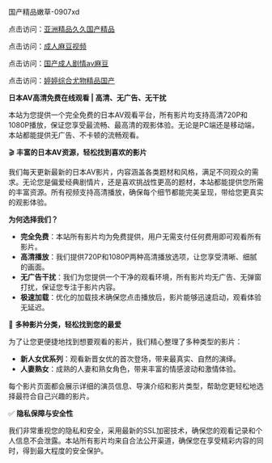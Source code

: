 国产精品嫩草-0907xd

点击访问：<a href="https://heiliaozj3tjd.pages.dev">亚洲精品久久国产精品</a>

点击访问：<a href="https://heiliaoe8ajia.pages.dev">成人麻豆视频</a>

点击访问：<a href="https://heiliaowzu4ur.pages.dev">国产成人剧情av麻豆</a>

点击访问：<a href="https://heiliaoxqkkct.pages.dev">婷婷综合尤物精品国产</a>

**日本AV高清免费在线观看 | 高清、无广告、无干扰**

本站为您提供一个完全免费的日本AV观看平台，所有影片均支持高清720P和1080P播放，保证您享受最流畅、最高清的观影体验。无论是PC端还是移动端，本站都能提供无广告、不卡顿的流畅观看。

🎬 **丰富的日本AV资源，轻松找到喜欢的影片**

我们每天更新最新的日本AV影片，内容涵盖各类题材和风格，满足不同观众的需求。无论您是偏爱经典剧情片，还是喜欢挑战性更高的题材，本站都能提供您所需的丰富资源。所有视频支持高清播放，确保每个细节都能完美呈现，带给您更真实的观影体验。

**为何选择我们？**

- **完全免费**：本站所有影片均为免费提供，用户无需支付任何费用即可观看所有影片。
- **高清播放**：我们提供720P和1080P两种高清播放选项，让您享受清晰、细腻的画面。
- **无广告干扰**：我们为您提供一个干净的观看环境，所有影片均无广告、无弹窗打扰，保证您专注于影片内容。
- **极速加载**：优化的加载技术确保您点击播放后，影片能够迅速启动，观看体验无延迟。

🧡 **多种影片分类，轻松找到您的最爱**

为了让您更便捷地找到想要观看的影片，我们精心整理了多种类型的影片：

- **新人女优系列**：观看新晋女优的首次登场，带来最真实、自然的演绎。
- **人妻熟女**：成熟的人妻和熟女角色，带来丰富的情感波动和激情体验。

每个影片页面都会展示详细的演员信息、导演介绍和影片类型，帮助您更轻松地选择最符合自己兴趣的影片。

✅ **隐私保障与安全性**

我们非常重视您的隐私和安全，采用最新的SSL加密技术，确保您的观看记录和个人信息不会泄露。本站所有影片均来自合法公开渠道，确保您在享受精彩内容的同时，得到最大程度的安全保护。

<span style="display:none;">[Canonical link]( https://github.com/ad6602/45614 ）</span>
